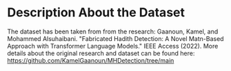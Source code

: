 # Description About the Dataset

The dataset has been taken from from the research: Gaanoun, Kamel, and Mohammed Alsuhaibani. "Fabricated Hadith Detection: A Novel Matn-Based Approach with Transformer Language Models." IEEE Access (2022).
More details about the original research and dataset can be found here: https://github.com/KamelGaanoun/MHDetection/tree/main
